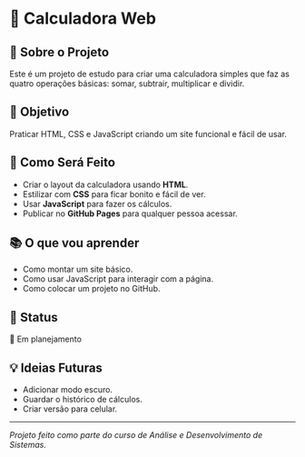 # 🧮 Calculadora Web

## 📌 Sobre o Projeto
Este é um projeto de estudo para criar uma calculadora simples que faz as quatro operações básicas: somar, subtrair, multiplicar e dividir.

## 🎯 Objetivo
Praticar HTML, CSS e JavaScript criando um site funcional e fácil de usar.

## 🔧 Como Será Feito
- Criar o layout da calculadora usando **HTML**.
- Estilizar com **CSS** para ficar bonito e fácil de ver.
- Usar **JavaScript** para fazer os cálculos.
- Publicar no **GitHub Pages** para qualquer pessoa acessar.

## 📚 O que vou aprender
- Como montar um site básico.
- Como usar JavaScript para interagir com a página.
- Como colocar um projeto no GitHub.

## 📅 Status
📍 Em planejamento 

## 💡 Ideias Futuras
- Adicionar modo escuro.
- Guardar o histórico de cálculos.
- Criar versão para celular.

---

*Projeto feito como parte do curso de Análise e Desenvolvimento de Sistemas.*
